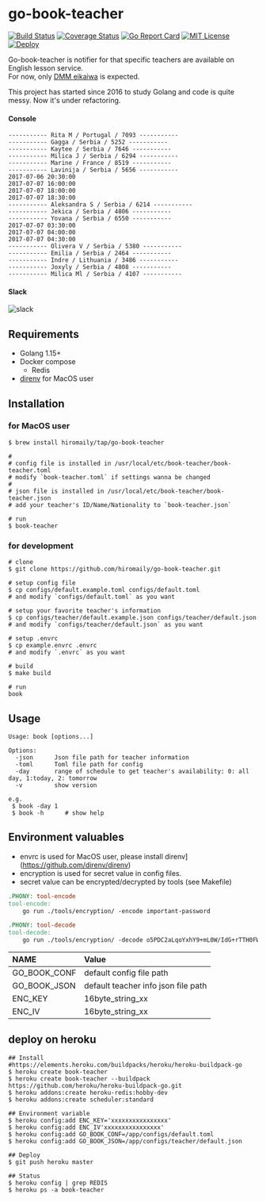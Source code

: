 # go-book-teacher

[![Build Status](https://travis-ci.org/hiromaily/go-book-teacher.svg?branch=master)](https://travis-ci.org/hiromaily/go-book-teacher)
[![Coverage Status](https://coveralls.io/repos/github/hiromaily/go-book-teacher/badge.svg)](https://coveralls.io/github/hiromaily/go-book-teacher)
[![Go Report Card](https://goreportcard.com/badge/github.com/hiromaily/go-book-teacher)](https://goreportcard.com/report/github.com/hiromaily/go-book-teacher)
[![MIT License](http://img.shields.io/badge/license-MIT-blue.svg?style=flat)](https://raw.githubusercontent.com/hiromaily/go-book-teacher/master/LICENSE)
[![Deploy](https://www.herokucdn.com/deploy/button.svg)](https://heroku.com/deploy?template=https://github.com/hiromaily/go-book-teacher)

Go-book-teacher is notifier for that specific teachers are available on English lesson service.  
For now, only [DMM eikaiwa](https://eikaiwa.dmm.com/) is expected.

This project has started since 2016 to study Golang and code is quite messy. Now it's under refactoring.

#### Console
```
----------- Rita M / Portugal / 7093 -----------
----------- Gagga / Serbia / 5252 -----------
----------- Kaytee / Serbia / 7646 -----------
----------- Milica J / Serbia / 6294 -----------
----------- Marine / France / 8519 -----------
----------- Lavinija / Serbia / 5656 -----------
2017-07-06 20:30:00
2017-07-07 16:00:00
2017-07-07 18:00:00
2017-07-07 18:30:00
----------- Aleksandra S / Serbia / 6214 -----------
----------- Jekica / Serbia / 4806 -----------
----------- Yovana / Serbia / 6550 -----------
2017-07-07 03:30:00
2017-07-07 04:00:00
2017-07-07 04:30:00
----------- Olivera V / Serbia / 5380 -----------
----------- Emilia / Serbia / 2464 -----------
----------- Indre / Lithuania / 3486 -----------
----------- Joxyly / Serbia / 4808 -----------
----------- Milica Ml / Serbia / 4107 -----------
```


#### Slack
![slack](https://raw.githubusercontent.com/hiromaily/go-book-teacher/master/images/slack_image.png)


## Requirements
- Golang 1.15+
- Docker compose
  - Redis
- [direnv](https://github.com/direnv/direnv) for MacOS user


## Installation
### for MacOS user
```
$ brew install hiromaily/tap/go-book-teacher

# 
# config file is installed in /usr/local/etc/book-teacher/book-teacher.toml
# modify `book-teacher.toml` if settings wanna be changed
#
# json file is installed in /usr/local/etc/book-teacher/book-teacher.json
# add your teacher's ID/Name/Nationality to `book-teacher.json`

# run
$ book-teacher
```

### for development
```
# clone
$ git clone https://github.com/hiromaily/go-book-teacher.git

# setup config file
$ cp configs/default.example.toml configs/default.toml
# and modify `configs/default.toml` as you want

# setup your favorite teacher's information
$ cp configs/teacher/default.example.json configs/teacher/default.json
# and modify `configs/teacher/default.json` as you want

# setup .envrc
$ cp example.envrc .envrc
# and modify `.envrc` as you want

# build
$ make build

# run
book
```

## Usage
```
Usage: book [options...]

Options:
  -json      Json file path for teacher information
  -toml      Toml file path for config
  -day       range of schedule to get teacher's availability: 0: all day, 1:today, 2: tomorrow
  -v         show version

e.g.
 $ book -day 1
 $ book -h      # show help
```

## Environment valuables
- envrc is used for MacOS user, please install direnv](https://github.com/direnv/direnv)
- encryption is used for secret value in config files.
- secret value can be encrypted/decrypted by tools (see Makefile)

```Makefile
.PHONY: tool-encode
tool-encode:
	go run ./tools/encryption/ -encode important-password

.PHONY: tool-decode
tool-decode:
	go run ./tools/encryption/ -decode o5PDC2aLqoYxhY9+mL0W/IdG+rTTH0FWPUT4u1XBzko=
```

| NAME              | Value                                         |
|:------------------|:----------------------------------------------|
| GO_BOOK_CONF      | default config file path                      |
| GO_BOOK_JSON      | default teacher info json file path           |
| ENC_KEY           | 16byte_string_xx                              |
| ENC_IV            | 16byte_string_xx                              |


## deploy on heroku
```
## Install 
#https://elements.heroku.com/buildpacks/heroku/heroku-buildpack-go
$ heroku create book-teacher
$ heroku create book-teacher --buildpack https://github.com/heroku/heroku-buildpack-go.git
$ heroku addons:create heroku-redis:hobby-dev
$ heroku addons:create scheduler:standard

## Environment variable
$ heroku config:add ENC_KEY='xxxxxxxxxxxxxxxx'
$ heroku config:add ENC_IV'xxxxxxxxxxxxxxxx'
$ heroku config:add GO_BOOK_CONF=/app/configs/default.toml
$ heroku config:add GO_BOOK_JSON=/app/configs/teacher/default.json

## Deploy
$ git push heroku master

## Status
$ heroku config | grep REDIS
$ heroku ps -a book-teacher

```
